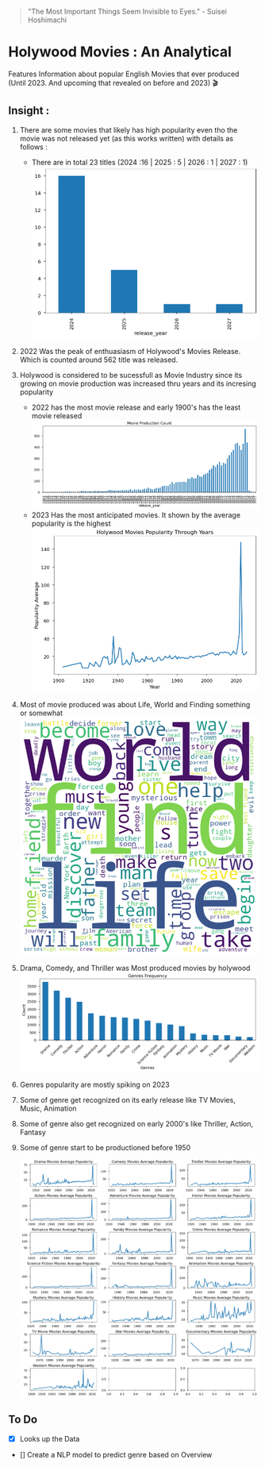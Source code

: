 > "The Most Important Things Seem Invisible to Eyes." - Suisei Hoshimachi

# Holywood Movies : An Analytical
Features Information about popular English Movies that ever produced (Until 2023. And upcoming that revealed on before and 2023) 🎬

## Insight :

1. There are some movies that likely has high popularity even tho the movie was not released yet (as this works written) with details as follows :
    - There are in total 23 titles (2024 :16 | 2025 : 5 | 2026 : 1 | 2027 : 1)
    ![Supporting Image 1](images/image.png)
2. 2022 Was the peak of enthuasiasm of Holywood's Movies Release. Which is counted around 562 title was released.
3. Holywood is considered to be sucessfull as Movie Industry since its growing on movie production was increased thru years and its incresing popularity
    - 2022 has the most movie release and early 1900's has the least movie released
    ![Supporting Image 3.1](images/image-1.png)
    - 2023 Has the most anticipated movies. It shown by the average popularity is the highest
    ![Supporting Image 3.2](images/image-4.png)
4. Most of movie produced was about Life, World and Finding something or somewhat
    ![Supporting Image 4.1](images/image-2.png)
5. Drama, Comedy, and Thriller was Most produced movies by holywood
    ![Supporting Image 5.1](images/image-3.png)
6. Genres popularity are mostly spiking on 2023
7. Some of genre get recognized on its early release like TV Movies, Music, Animation
8. Some of genre also get recognized on early 2000's like Thriller, Action, Fantasy
9. Some of genre start to be productioned before 1950

    ![Supporting Image 6-9](images/image-5.png)



## To Do

- [x] Looks up the Data
- [] Create a NLP model to predict genre based on Overview 